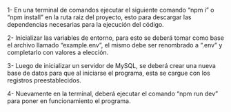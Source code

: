 1- En una terminal de comandos ejecutar el siguiente comando “npm i” o “npm install” en la ruta raiz del proyecto, esto para descargar las dependencias necesarias para la ejecución del código.

2- Inicializar las variables de entorno, para esto se deberá tomar como base el archivo llamado “example.env”, el mismo debe ser renombrado a “.env” y completarlo con valores a elección.

3- Luego de inicializar un servidor de MySQL, se deberá crear una nueva base de datos para que al iniciarse el programa, esta se cargue con los registros preestablecidos.

4- Nuevamente en la terminal, deberá ejecutar el comando “npm run dev” para poner en funcionamiento el programa.
